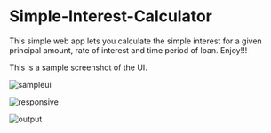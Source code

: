 # Simple-Interest-Calculator
This simple web app lets you calculate the simple interest for a given principal amount, rate of interest and time period of loan. Enjoy!!!

This is a sample screenshot of the UI. 

![sampleui](https://github.com/NIkhilbadveli/Simple-Interest-Calculator/blob/master/Annotation%202019-07-18%20083403.png)

![responsive]()

![output]()
